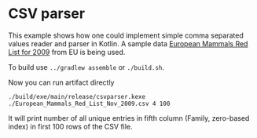 # CSV parser

 This example shows how one could implement simple comma separated values reader and parser in Kotlin.
A sample data [European Mammals Red List for 2009](https://data.europa.eu/euodp/en/data/dataset?res_format=CSV)
from EU is being used.

To build use `../gradlew assemble` or `./build.sh`.

Now you can run artifact directly 

    ./build/exe/main/release/csvparser.kexe ./European_Mammals_Red_List_Nov_2009.csv 4 100

It will print number of all unique entries in fifth column
(Family, zero-based index) in first 100 rows of the CSV file.
